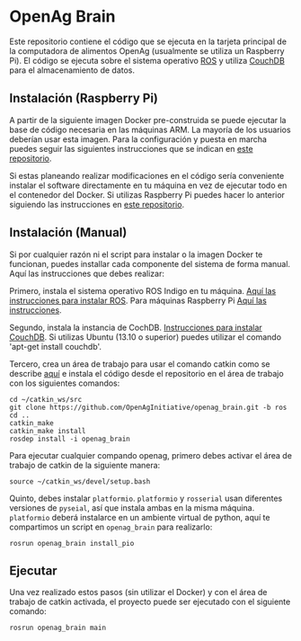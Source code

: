OpenAg Brain
==============

Este repositorio contiene el código que se ejecuta en la tarjeta principal de la computadora de alimentos OpenAg (usualmente se utiliza un Raspberry Pi). El código se ejecuta sobre el sistema operativo [ROS](http://www.ros.org) y utiliza [CouchDB](http://couchdb.apache.org/) para el almacenamiento de datos.


Instalación (Raspberry Pi)
--------------------------

A partir de la siguiente imagen Docker pre-construida se puede ejecutar la base de código necesaria en las máquinas ARM. La mayoría de los usuarios deberían usar esta imagen. Para la configuración y puesta en marcha puedes seguir las siguientes instrucciones que se indican en [este repositorio](https://github.com/OpenAgInitiative/openag_brain_docker_rpi).


Si estas planeando realizar modificaciones en el código sería conveniente instalar el software directamente en tu máquina en vez de ejecutar todo en el contenedor del Docker. Si utilizas Raspberry Pi puedes hacer lo anterior siguiendo las instrucciones en [este repositorio](https://github.com/OpenAgInitiative/openag_brain_install_rpi.git).




Instalación (Manual)
-----------------------------

Si por cualquier razón ni el script para instalar o la imagen Docker te funcionan, puedes installar cada componente del sistema de forma manual. Aquí las instrucciones que debes realizar:

Primero, instala el sistema operativo ROS Indigo en tu máquina. [Aquí las instrucciones para instalar ROS](http://wiki.ros.org/indigo/Installation/). Para máquinas Raspberry Pi [Aquí las instrucciones](http://wiki.ros.org/ROSberryPi/Installing%20ROS%20Indigo%20on%20Raspberry%20Pi).

Segundo, instala la instancia de CochDB. [Instrucciones para instalar CouchDB](http://docs.couchdb.org/en/1.6.1/install/index.html). Si utilizas Ubuntu (13.10 o superior) puedes utilizar el comando 'apt-get install couchdb'.

Tercero, crea un área de trabajo para usar el comando catkin como se describe [aquí](http://wiki.ros.org/catkin/Tutorials/create_a_workspace/) e instala el código desde el repositorio en el área de trabajo con los siguientes comandos:

    cd ~/catkin_ws/src
    git clone https://github.com/OpenAgInitiative/openag_brain.git -b ros
    cd ..
    catkin_make
    catkin_make install
    rosdep install -i openag_brain


Para ejecutar cualquier compando openag, primero debes activar el área de trabajo de catkin de la siguiente manera:

    source ~/catkin_ws/devel/setup.bash

Quinto, debes instalar `platformio`. `platformio` y `rosserial` usan diferentes versiones de `pyseial`, así que instala ambas en 
la misma máquina. `platformio` deberá instalarce en un ambiente virtual de python, aquí te compartimos un script en `openag_brain` para realizarlo:

    rosrun openag_brain install_pio


Ejecutar
--------

Una vez realizado estos pasos (sin utilizar el Docker) y con el área de trabajo de catkin activada, el proyecto puede ser ejecutado con el siguiente comando:


    rosrun openag_brain main
